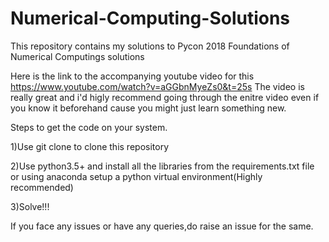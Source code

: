 # Numerical-Computing-Solutions
This repository contains my solutions to Pycon 2018 Foundations of Numerical Computings solutions

Here is the link to the accompanying youtube video for this https://www.youtube.com/watch?v=aGGbnMyeZs0&t=25s
The video is really great and i'd higly recommend going through the enitre video even if you know it beforehand cause you might just learn something new.

Steps to get the code on your system.

1)Use git clone to clone this repository

2)Use python3.5+ and install all the libraries from the requirements.txt file or using anaconda setup a python virtual 
environment(Highly recommended)

3)Solve!!!

If you face any issues or have any queries,do raise an issue for the same.
